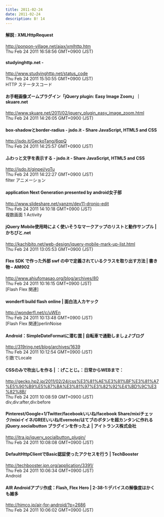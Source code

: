 ```yaml
---
title: 2011-02-24
date: 2011-02-24
description: B! 14
---
```


#### 解説 : XMLHttpRequest
http://ponpon-village.net/ajax/xmlhttp.htm<br>
Thu Feb 24 2011 16:58:56 GMT+0900 (JST)<br>


#### studyinghttp.net - 
http://www.studyinghttp.net/status_code<br>
Thu Feb 24 2011 15:50:55 GMT+0900 (JST)<br>
HTTP ステータスコード


#### お手軽画像ズームプラグイン「jQuery plugin: Easy Image Zoom」｜skuare.net
http://www.skuare.net/2011/02/jquery_plugin_easy_image_zoom.html<br>
Thu Feb 24 2011 14:26:05 GMT+0900 (JST)<br>


#### box-shadowとborder-radius - jsdo.it - Share JavaScript, HTML5 and CSS
http://jsdo.it/GeckoTang/6qpQ<br>
Thu Feb 24 2011 14:25:57 GMT+0900 (JST)<br>


#### ふわっと文字を表示する - jsdo.it - Share JavaScript, HTML5 and CSS
http://jsdo.it/ginpei/yoTu<br>
Thu Feb 24 2011 14:22:27 GMT+0900 (JST)<br>
filter アニメーション


#### application Next Generation presented by android女子部
http://www.slideshare.net/yanzm/dev11-dronjo-edit<br>
Thu Feb 24 2011 14:10:18 GMT+0900 (JST)<br>
複数画面 1 Activity


#### jQuery Mobile使用時によく使いそうなマークアップのリストと動作サンプル | かちびと.net
http://kachibito.net/web-design/jquery-mobile-mark-up-list.html<br>
Thu Feb 24 2011 13:05:53 GMT+0900 (JST)<br>


#### Flex SDK で作った外部 swf の中で定義されているクラスを取り出す方法 | 書き物 – AM902
http://www.ahiufomasao.org/blog/archives/80<br>
Thu Feb 24 2011 10:16:15 GMT+0900 (JST)<br>
[Flash Flex 関連]


#### wonderfl build flash online | 面白法人カヤック
http://wonderfl.net/c/uWEn<br>
Thu Feb 24 2011 10:13:48 GMT+0900 (JST)<br>
[Flash Flex 関連]perlinNoise


#### Android：SimpleDateFormatに潜む罠 | 自転車で通勤しましょ♪ブログ
http://319ring.net/blog/archives/1639<br>
Thu Feb 24 2011 10:12:54 GMT+0900 (JST)<br>
引数でLocale


#### CSSのみで吹出しを作る | </gecko>：げことじ。：日常からWEBまで：
http://gecko.hp2.jp/2011/02/24/css%E3%81%AE%E3%81%BF%E3%81%A7%E5%90%B9%E5%87%BA%E3%81%97%E3%82%92%E4%BD%9C%E3%82%8B/<br>
Thu Feb 24 2011 10:08:59 GMT+0900 (JST)<br>
div,div:after,div:before


#### Pinterest/Google+1/Twitter/facebookいいね/facebook Share/mixiチェック/mixiイイネ/GREEいいね/Evernote/はてブのボタンを超カンタンに作れる jQuery.socialbutton プラグインを作ったよ | アイトランス株式会社
http://itra.jp/jquery_socialbutton_plugin/<br>
Thu Feb 24 2011 10:08:08 GMT+0900 (JST)<br>


#### DefaultHttpClientでBasic認証使ったアクセスを行う | TechBooster
http://techbooster.jpn.org/application/3391/<br>
Thu Feb 24 2011 10:06:34 GMT+0900 (JST)<br>
Android


#### AIR Androidアプリ作成：Flash, Flex Hero | 2-38-1:デバイスの解像度はかくも雑多
http://himco.jp/air-for-android/?p=2686<br>
Thu Feb 24 2011 10:06:02 GMT+0900 (JST)<br>



